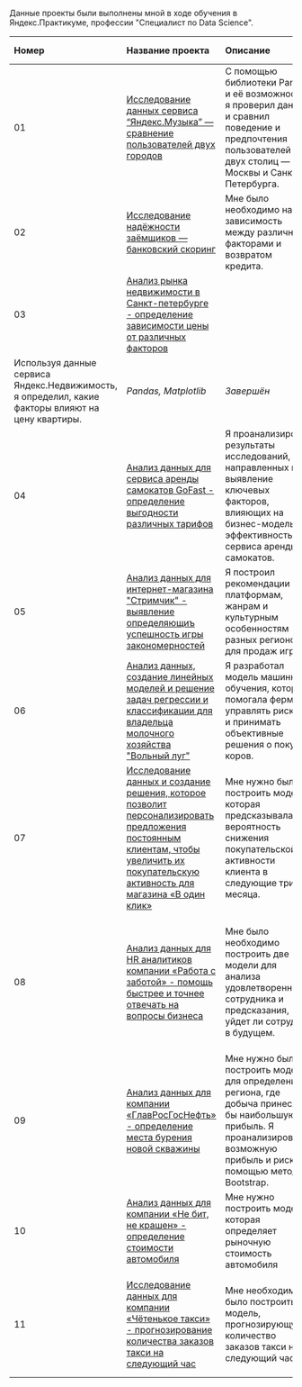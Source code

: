 Данные проекты были выполнены мной в ходе обучения в Яндекс.Практикуме, профессии "Специалист по Data Science".

| Номер | Название проекта | Описание | Используемые библиотеки | Статус |
| :---------------------- | :---------------------- | :---------------------- | :---------------------- | :---------------------- |
| 01 | [Исследование данных сервиса “Яндекс.Музыка” — сравнение пользователей двух городов](https://github.com/petrekl/YandexPracticum-projects/blob/main/%D0%AF%D0%BD%D0%B4%D0%B5%D0%BA%D1%81_%D0%9C%D1%83%D0%B7%D1%8B%D0%BA%D0%B0/%D0%9F%D1%80%D0%BE%D0%B5%D0%BA%D1%82%200%20%D0%91%D0%B0%D0%B7%D0%BE%D0%B2%D1%8B%D0%B9%20Python.ipynb) | С помощью библиотеки Pandas и её возможностей я проверил данные и сравнил поведение и предпочтения пользователей двух столиц — Москвы и Санкт-Петербурга.| *Pandas*| *Завершён* |
| 02 | [Исследование надёжности заёмщиков — банковский скоринг](https://github.com/petrekl/YandexPracticum-projects/blob/main/%D0%9A%D1%80%D0%B5%D0%B4%D0%B8%D1%82%D0%BD%D1%8B%D0%B9%20%D1%81%D0%BA%D0%BE%D1%80%D0%B8%D0%BD%D0%B3/%D0%9F%D1%80%D0%BE%D0%B5%D0%BA%D1%82%201%20%D0%9F%D1%80%D0%B5%D0%B4%D0%BE%D0%B1%D1%80%D0%B0%D0%B1%D0%BE%D1%82%D0%BA%D0%B0%20%D0%B4%D0%B0%D0%BD%D0%BD%D1%8B%D1%85%20(1).ipynb) | Мне было необходимо найти зависимость между различными факторами и возвратом кредита.| *Pandas, Matplotlib*| *Завершён* |
| 03 | [Анализ рынка недвижимости в Санкт-петербурге - определение зависимости цены от различных факторов](https://github.com/petrekl/YandexPracticum-projects/blob/main/%D0%9F%D1%80%D0%BE%D0%B4%D0%B0%D0%B6%D0%B0%20%D0%BA%D0%B2%D0%B0%D1%80%D1%82%D0%B8%D1%80/%D0%9F%D1%80%D0%BE%D0%B5%D0%BA%D1%82%202%20%D0%98%D1%81%D1%81%D0%BB%D0%B5%D0%B4%D0%BE%D0%B2%D0%B0%D1%82%D0%B5%D0%BB%D1%8C%D1%81%D0%BA%D0%B8%D0%B9%20%D0%B0%D0%BD%D0%B0%D0%BB%D0%B8%D0%B7%20%D0%B4%D0%B0%D0%BD%D0%BD%D1%8B%D1%85%20(1).ipynb) | 
Используя данные сервиса Яндекс.Недвижимость, я определил, какие факторы влияют на цену квартиры. | *Pandas, Matplotlib*| *Завершён* |
| 04 | [Анализ данных для сервиса аренды самокатов GoFast - определение выгодности различных тарифов](https://github.com/petrekl/YandexPracticum-projects/blob/main/%D0%98%D0%BD%D1%82%D0%B5%D1%80%D0%BD%D0%B5%D1%82_%D0%BC%D0%B0%D0%B3%D0%B0%D0%B7%D0%B8%D0%BD_%D0%A1%D1%82%D1%80%D0%B8%D0%BC%D1%87%D0%B8%D0%BA/%D0%9F%D1%80%D0%BE%D0%B5%D0%BA%D1%82%204%20%D0%A1%D0%B1%D0%BE%D1%80%D0%BD%D1%8B%D0%B9%201%20(1).ipynb) | Я проанализировал результаты исследований, направленных на выявление ключевых факторов, влияющих на бизнес-модель и эффективность сервиса аренды самокатов. | *Pandas, Matplotlib, scipy*| *Завершён* |
| 05 | [Анализ данных для интернет-магазина "Стримчик" - выявление определяющиъ успешность игры закономерностей](https://github.com/petrekl/YandexPracticum-projects/blob/main/%D0%98%D0%BD%D1%82%D0%B5%D1%80%D0%BD%D0%B5%D1%82_%D0%BC%D0%B0%D0%B3%D0%B0%D0%B7%D0%B8%D0%BD_%D0%A1%D1%82%D1%80%D0%B8%D0%BC%D1%87%D0%B8%D0%BA/%D0%9F%D1%80%D0%BE%D0%B5%D0%BA%D1%82%204%20%D0%A1%D0%B1%D0%BE%D1%80%D0%BD%D1%8B%D0%B9%201%20(1).ipynb) | Я построил рекомендации по платформам, жанрам и культурным особенностям разных регионов для продаж игр.| *Pandas, Matplotlib, scipy*| *Завершён* |
| 06 | [Анализ данных, создание линейных моделей и решение задач регрессии и классификации для владельца молочного хозяйства "Вольный луг"](https://github.com/petrekl/YandexPracticum-projects/blob/main/%D0%9C%D0%BE%D0%BB%D0%BE%D1%87%D0%BD%D0%BE%D0%B5_%D1%85%D0%BE%D0%B7%D1%8F%D0%B9%D1%81%D1%82%D0%B2%D0%BE_%D0%92%D0%BE%D0%BB%D1%8C%D0%BD%D1%8B%D0%B9_%D0%BB%D1%83%D0%B3/%D0%9F%D1%80%D0%BE%D0%B5%D0%BA%D1%82%205%20%D0%9B%D0%B8%D0%BD%D0%B5%D0%B9%D0%BD%D1%8B%D0%B5%20%D0%BC%D0%BE%D0%B4%D0%B5%D0%BB%D0%B8%20%D0%B2%20%D0%BC%D0%B0%D1%88%D0%B8%D0%BD%D0%BD%D0%BE%D0%BC%20%D0%BE%D0%B1%D1%83%D1%87%D0%B5%D0%BD%D0%B8%D0%B8%20%20(1).ipynb) | Я разработал модель машинного обучения, которая помогала фермеру управлять рисками и принимать объективные решения о покупке коров. | *Pandas, Matplotlib, sklearn, numpy, LinearRegression, LogisticRegression, r2_score, mean_squared_error, mean_absolute_error, Seaborn, scipy*| *Завершён* |
| 07 | [Исследование данных и создание решения, которое позволит персонализировать предложения постоянным клиентам, чтобы увеличить их покупательскую активность для магазина «В один клик»](https://github.com/petrekl/YandexPracticum-projects/blob/main/%D0%98%D0%BD%D1%82%D0%B5%D1%80%D0%BD%D0%B5%D1%82_%D0%BC%D0%B0%D0%B3%D0%B0%D0%B7%D0%B8%D0%BD_%D0%92_%D0%BE%D0%B4%D0%B8%D0%BD_%D0%BA%D0%BB%D0%B8%D0%BA/%D0%9F%D1%80%D0%BE%D0%B5%D0%BA%D1%82%206%20%D0%9E%D0%B1%D1%83%D1%87%D0%B5%D0%BD%D0%B8%D0%B5%20%D1%81%20%D1%83%D1%87%D0%B8%D1%82%D0%B5%D0%BB%D0%B5%D0%BC%20%D0%BA%D0%B0%D1%87%D0%B5%D1%81%D1%82%D0%B2%D0%BE%20%D0%BC%D0%BE%D0%B4%D0%B5%D0%BB%D0%B8%20(1).ipynb) |  Мне нужно было построить модель, которая предсказывала бы вероятность снижения покупательской активности клиента в следующие три месяца. | *Phik, Shap, Pandas, Matplotlib, Sklearn, Scipy, Pipeline, roc_auc_score, DecisionTreeClassifier, KNeighborsClassifier, SVC, LogisticRegression, GridSearchCV, RandomizedSearchCV*| *Завершён* |
| 08 | [Анализ данных для HR аналитиков компании «Работа с заботой» - помощь быстрее и точнее отвечать на вопросы бизнеса](https://github.com/petrekl/YandexPracticum-projects/blob/main/HR_%D0%BA%D0%BE%D0%BC%D0%BF%D0%B0%D0%BD%D0%B8%D1%8F_%D0%A0%D0%B0%D0%B1%D0%BE%D1%82%D0%B0_%D1%81_%D0%B7%D0%B0%D0%B1%D0%BE%D1%82%D0%BE%D0%B9/%D0%9F%D1%80%D0%BE%D0%B5%D0%BA%D1%82%207%20%D0%A1%D0%B1%D0%BE%D1%80%D0%BE%D1%87%D0%BD%D1%8B%D0%B9%202%20(1).ipynb) | Мне было необходимо построить две модели для анализа удовлетворенности сотрудника и предсказания, уйдет ли сотрудник в будущем. | *Pandas, matplotlib, scipy, numpy, seaborn, Pipeline, GridSearchCV, LogisticRegression, DecisionTreeRegressor, LinearRegression, DecisionTreeClassifier, KNeighborsClassifier, SVC, RandomizedSearchCV, accuracy_score, phik_matrix*| *Завершён* |
| 09 | [Анализ данных для компании «ГлавРосГосНефть» - определение места бурения новой скважины](https://github.com/petrekl/YandexPracticum-projects/blob/main/%D0%94%D0%BE%D0%B1%D1%8B%D0%B2%D0%B0%D1%8E%D1%89%D0%B0%D1%8F_%D0%BA%D0%BE%D0%BC%D0%BF%D0%B0%D0%BD%D0%B8%D1%8F_%D0%93%D0%BB%D0%B0%D0%B2%D0%A0%D0%BE%D1%81%D0%93%D0%BE%D1%81%D0%9D%D0%B5%D1%84%D1%82%D1%8C/%D0%9F%D1%80%D0%BE%D0%B5%D0%BA%D1%82%208%20%D0%9C%D0%B0%D1%88%D0%B8%D0%BD%D0%BD%D0%BE%D0%B5%20%D0%BE%D0%B1%D1%83%D1%87%D0%B5%D0%BD%D0%B8%D0%B5%20%D0%B2%20%D0%B1%D0%B8%D0%B7%D0%BD%D0%B5%D1%81%D0%B5%20(1).ipynb) |  Мне нужно было построить модель для определения региона, где добыча принесла бы наибольшую прибыль. Я проанализировал возможную прибыль и риски с помощью метода Bootstrap. | *Pandas, matplotlib, scipy, numpy, seaborn, sklearn, LinearRegression, phik, Bootstrap*| *Завершён* |
| 10 | [Анализ данных для компании «Не бит, не крашен» - определение стоимости автомобиля](https://github.com/petrekl/YandexPracticum-projects/blob/main/%D0%A1%D0%B5%D1%80%D0%B2%D0%B8%D1%81_%D0%BF%D0%BE_%D0%BF%D1%80%D0%BE%D0%B4%D0%B0%D0%B6%D0%B5_%D0%B0%D0%B2%D1%82%D0%BE%D0%BC%D0%BE%D0%B1%D0%B8%D0%BB%D0%B5%D0%B9_%D0%9D%D0%B5%D0%91%D0%B8%D1%82%D0%9D%D0%B5%D0%9A%D1%80%D0%B0%D1%88%D0%B5%D0%BD/%D0%9F%D1%80%D0%BE%D0%B5%D0%BA%D1%82%209%20%D0%A7%D0%B8%D1%81%D0%BB%D0%B5%D0%BD%D0%BD%D1%8B%D0%B5%20%D0%BC%D0%B5%D1%82%D0%BE%D0%B4%D1%8B%20(1).ipynb) |  Мне нужно построить модель, которая определяет рыночную стоимость автомобиля | *Pandas, matplotlib, numpy, seaborn, GridSearchCV, LinearRegression, CatBoostRegressor, LGBMRegressor, Градиентный бустинг*| *Завершён* |
| 11 | [Исследование данных для компании «Чётенькое такси» - прогнозирование количества заказов такси на следующий час](https://github.com/petrekl/YandexPracticum-projects/blob/main/%D0%9A%D0%BE%D0%BC%D0%BF%D0%B0%D0%BD%D0%B8%D1%8F_%D1%87%D0%B5%D1%82%D0%B5%D0%BD%D1%8C%D0%BA%D0%BE%D0%B5_%D1%82%D0%B0%D0%BA%D1%81%D0%B8/%D0%9F%D1%80%D0%BE%D0%B5%D0%BA%D1%82%2010%20%D0%92%D1%80%D0%B5%D0%BC%D0%B5%D0%BD%D0%BD%D1%8B%D0%B5%20%D1%80%D1%8F%D0%B4%D1%8B%20(1).ipynb) |  Мне необходимо было построить модель, прогнозирующую количество заказов такси на следующий час  | *Pandas, matplotlib, numpy, statsmodels.tsa.seasonal, sklearn.model_selection, LinearRegression, LGBMRegressor, CatBoostRegressor, TimeSeriesSplit, временные ряды*| *Завершён* |


